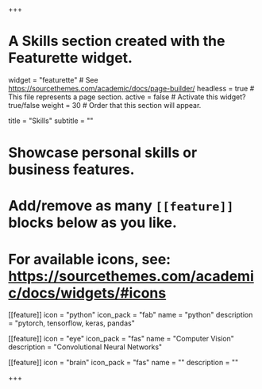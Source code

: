 +++
# A Skills section created with the Featurette widget.
widget = "featurette"  # See https://sourcethemes.com/academic/docs/page-builder/
headless = true  # This file represents a page section.
active = false  # Activate this widget? true/false
weight = 30  # Order that this section will appear.

title = "Skills"
subtitle = ""

# Showcase personal skills or business features.
# 
# Add/remove as many `[[feature]]` blocks below as you like.
# 
# For available icons, see: https://sourcethemes.com/academic/docs/widgets/#icons

[[feature]]
  icon = "python"
  icon_pack = "fab"
  name = "python"
  description = "pytorch, tensorflow, keras, pandas"
  
[[feature]]
  icon = "eye"
  icon_pack = "fas"
  name = "Computer Vision"
  description = "Convolutional Neural Networks"  
  
[[feature]]
  icon = "brain"
  icon_pack = "fas"
  name = ""
  description = ""

+++
